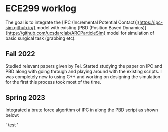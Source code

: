 # ECE299 worklog

The goal is to integrate the [IPC (Incremental Potential Contact)]{https://ipc-sim.github.io/} model with existing [PBD (Position Based Dynamics)]{https://github.com/ucsdarclab/ARCParticleSim} model for simulation of basic surgical task (grabbing etc).

## Fall 2022

Studied relevant papers given by Fei. Started studying the paper on IPC and PBD along with going through and playing around with the existing scripts. I was completely new to using C++ and working on designing the simulation for the first this process took most of the time.

## Spring 2023

Integrated a brute force algorithm of IPC in along the PBD script as shown below:

'
test
'
